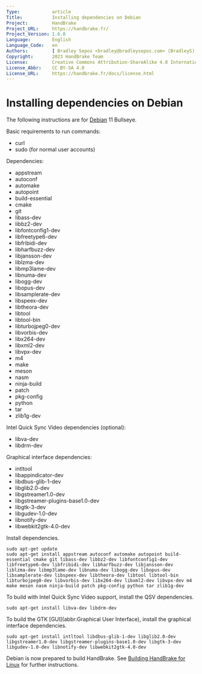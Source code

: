 ```yaml
---
Type:            article
Title:           Installing dependencies on Debian
Project:         HandBrake
Project_URL:     https://handbrake.fr/
Project_Version: 1.6.0
Language:        English
Language_Code:   en
Authors:         [ Bradley Sepos <bradley@bradleysepos.com> (BradleyS) ]
Copyright:       2023 HandBrake Team
License:         Creative Commons Attribution-ShareAlike 4.0 International
License_Abbr:    CC BY-SA 4.0
License_URL:     https://handbrake.fr/docs/license.html
---
```


Installing dependencies on Debian
=================================

The following instructions are for [Debian](https://www.debian.org) 11 Bullseye.

Basic requirements to run commands:

- curl
- sudo (for normal user accounts)

Dependencies:

- appstream
- autoconf
- automake
- autopoint
- build-essential
- cmake
- git
- libass-dev
- libbz2-dev
- libfontconfig1-dev
- libfreetype6-dev
- libfribidi-dev
- libharfbuzz-dev
- libjansson-dev
- liblzma-dev
- libmp3lame-dev
- libnuma-dev
- libogg-dev
- libopus-dev
- libsamplerate-dev
- libspeex-dev
- libtheora-dev
- libtool
- libtool-bin
- libturbojpeg0-dev
- libvorbis-dev
- libx264-dev
- libxml2-dev
- libvpx-dev
- m4
- make
- meson
- nasm
- ninja-build
- patch
- pkg-config
- python
- tar
- zlib1g-dev

Intel Quick Sync Video dependencies (optional):

- libva-dev
- libdrm-dev

Graphical interface dependencies:

- intltool
- libappindicator-dev
- libdbus-glib-1-dev
- libglib2.0-dev
- libgstreamer1.0-dev
- libgstreamer-plugins-base1.0-dev
- libgtk-3-dev
- libgudev-1.0-dev
- libnotify-dev
- libwebkit2gtk-4.0-dev

Install dependencies.

    sudo apt-get update
    sudo apt-get install appstream autoconf automake autopoint build-essential cmake git libass-dev libbz2-dev libfontconfig1-dev libfreetype6-dev libfribidi-dev libharfbuzz-dev libjansson-dev liblzma-dev libmp3lame-dev libnuma-dev libogg-dev libopus-dev libsamplerate-dev libspeex-dev libtheora-dev libtool libtool-bin libturbojpeg0-dev libvorbis-dev libx264-dev libxml2-dev libvpx-dev m4 make meson nasm ninja-build patch pkg-config python tar zlib1g-dev

To build with Intel Quick Sync Video support, install the QSV dependencies.

    sudo apt-get install libva-dev libdrm-dev

To build the GTK [GUI](abbr:Graphical User Interface), install the graphical interface dependencies.

    sudo apt-get install intltool libdbus-glib-1-dev libglib2.0-dev libgstreamer1.0-dev libgstreamer-plugins-base1.0-dev libgtk-3-dev libgudev-1.0-dev libnotify-dev libwebkit2gtk-4.0-dev

Debian is now prepared to build HandBrake. See [Building HandBrake for Linux](build-linux.html) for further instructions.
